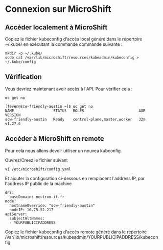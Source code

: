 # Connexion sur MicroShift 

## Accéder localement à MicroShift

Copiez le fichier kubeconfig d'accès local généré dans le répertoire ~/.kube/ en exécutant la commande
commande suivante :

```shell
mkdir -p ~/.kube/
sudo cat /var/lib/microshift/resources/kubeadmin/kubeconfig > ~/.kube/config
```

## Vérification


Vous devriez maintenant avoir accès à l'API.
Pour vérifier cela :

```shell
oc get no
```

```
[feven@scw-friendly-austin ~]$ oc get no
NAME                  STATUS   ROLES                         AGE   VERSION
scw-friendly-austin   Ready    control-plane,master,worker   32m   v1.27.6
```

## Accéder à MicroShift en remote

Pour cela nous allons devoir utiliser un nouvea kubconfig. 

Ouvrez/Creez le fichier suivant
```shell
vi /etc/microshift/config.yaml
```

Et ajouter la configuration ci-dessous en remplacent l'address IP, par l'address IP public de la machine

```shell
dns:
  baseDomain: neutron-it.fr
node:
  hostnameOverride: "scw-friendly-austin"
  nodeIP: 10.75.52.217
apiServer:
  subjectAltNames:
  - YOURPUBLICIPADDRESS
```

Copiez le fichier kubeconfig d'accès remote généré dans le répertoire /var/lib/microshift/resources/kubeadmin/YOURPUBLICIPADDRESS/kubeconfig 


